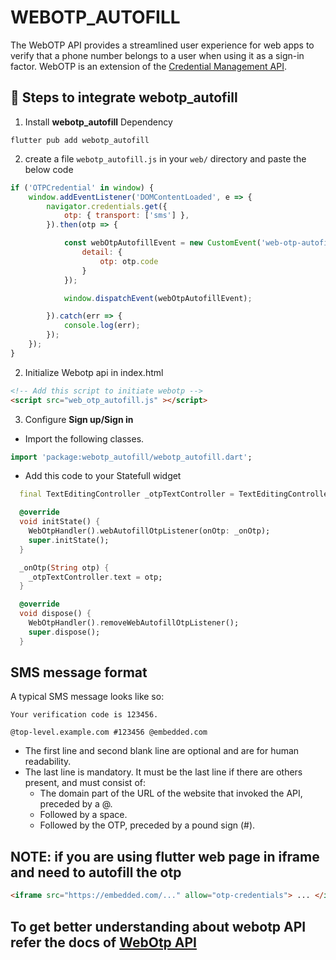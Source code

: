 <!--
This README describes the package. If you publish this package to pub.dev,
this README's contents appear on the landing page for your package.

For information about how to write a good package README, see the guide for
[writing package pages](https://dart.dev/guides/libraries/writing-package-pages).

For general information about developing packages, see the Dart guide for
[creating packages](https://dart.dev/guides/libraries/create-library-packages)
and the Flutter guide for
[developing packages and plugins](https://flutter.dev/developing-packages).
-->

# WEBOTP_AUTOFILL

The WebOTP API provides a streamlined user experience for web apps to verify that a phone number belongs to a user when using it as a sign-in factor. WebOTP is an extension of the [Credential Management API](https://developer.mozilla.org/en-US/docs/Web/API/Credential_Management_API).

## :book: Steps to integrate webotp_autofill 

1. Install **webotp_autofill** Dependency

```
flutter pub add webotp_autofill
```

2. create a file `webotp_autofill.js` in your `web/` directory and paste the below code

```js
if ('OTPCredential' in window) {
    window.addEventListener('DOMContentLoaded', e => {
        navigator.credentials.get({
            otp: { transport: ['sms'] },
        }).then(otp => {

            const webOtpAutofillEvent = new CustomEvent('web-otp-autofill', {
                detail: {
                    otp: otp.code
                }
            });

            window.dispatchEvent(webOtpAutofillEvent);

        }).catch(err => {
            console.log(err);
        });
    });
}
```

2. Initialize Webotp api in index.html

```html
<!-- Add this script to initiate webotp -->
<script src="web_otp_autofill.js" ></script>
```

3. Configure **Sign up/Sign in**

- Import the following classes.

```dart
import 'package:webotp_autofill/webotp_autofill.dart';
```

- Add this code to your Statefull widget

```dart
  final TextEditingController _otpTextController = TextEditingController();

  @override
  void initState() {
    WebOtpHandler().webAutofillOtpListener(onOtp: _onOtp);
    super.initState();
  }

  _onOtp(String otp) {
    _otpTextController.text = otp;
  }

  @override
  void dispose() {
    WebOtpHandler().removeWebAutofillOtpListener();
    super.dispose();
  }
```

## SMS message format

A typical SMS message looks like so:

```sms
Your verification code is 123456.

@top-level.example.com #123456 @embedded.com
```

- The first line and second blank line are optional and are for human readability.
- The last line is mandatory. It must be the last line if there are others present, and must consist of:
    - The domain part of the URL of the website that invoked the API, preceded by a @.
    - Followed by a space.
    - Followed by the OTP, preceded by a pound sign (#).

## NOTE: if you are using flutter web page in iframe and need to autofill the otp
```html
<iframe src="https://embedded.com/..." allow="otp-credentials"> ... </iframe>
```

## To get better understanding about webotp API refer the docs of [WebOtp API](https://developer.mozilla.org/en-US/docs/Web/API/WebOTP_API)